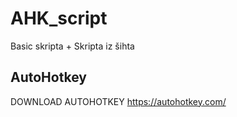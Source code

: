 # AHK_script
Basic skripta
+
Skripta iz šihta

## AutoHotkey
DOWNLOAD AUTOHOTKEY
https://autohotkey.com/
